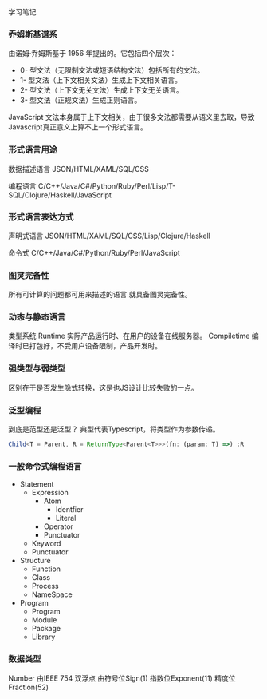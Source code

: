 学习笔记
### 

### 乔姆斯基谱系
由诺姆·乔姆斯基于 1956 年提出的。它包括四个层次：
* 0- 型文法（无限制文法或短语结构文法）包括所有的文法。
* 1- 型文法（上下文相关文法）生成上下文相关语言。
* 2- 型文法（上下文无关文法）生成上下文无关语言。
* 3- 型文法（正规文法）生成正则语言。


JavaScript 文法本身属于上下文相关，由于很多文法都需要从语义里去取，导致Javascript真正意义上算不上一个形式语言。

### 形式语言用途
数据描述语言
JSON/HTML/XAML/SQL/CSS

编程语言
C/C++/Java/C#/Python/Ruby/Perl/Lisp/T-SQL/Clojure/Haskell/JavaScript

### 形式语言表达方式
声明式语言
JSON/HTML/XAML/SQL/CSS/Lisp/Clojure/Haskell

命令式
C/C++/Java/C#/Python/Ruby/Perl/JavaScript

### 图灵完备性
所有可计算的问题都可用来描述的语言 就具备图灵完备性。 

### 动态与静态语言
类型系统
Runtime 实际产品运行时、在用户的设备在线服务器。
Compiletime 编译时已打包好，不受用户设备限制，产品开发时。

### 强类型与弱类型
区别在于是否发生隐式转换，这是也JS设计比较失败的一点。 

### 泛型编程
到底是范型还是泛型？
典型代表Typescript，将类型作为参数传递。

``` typescript
Child<T = Parent, R = ReturnType<Parent<T>>>(fn: (param: T) =>) :R 
```

### 一般命令式编程语言

* Statement
  * Expression
    * Atom
      * Identfier
      * Literal
    * Operator
    * Punctuator
  * Keyword
  * Punctuator
* Structure
  * Function
  * Class
  * Process
  * NameSpace
* Program
  * Program
  * Module
  * Package
  * Library

### 数据类型
Number 由IEEE 754 双浮点
由符号位Sign(1) 指数位Exponent(11) 精度位Fraction(52)
